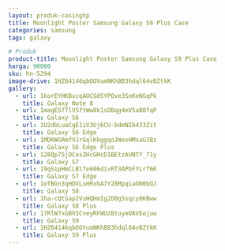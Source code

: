 ```yaml
---
layout: produk-casinghp
title: Moonlight Poster Samsung Galaxy S9 Plus Case
categories: samsung
tags: galaxy

# Produk
product-title: Moonlight Poster Samsung Galaxy S9 Plus Case
harga: 90000
sku: hn-5294
image-drive: 1HZ64146qbOOVumNKhBB3hdql64vBZtkK
gallery:
  - url: 1korEYHKBxcqAOCGdSYPOve3SnKeNGqPk
    title: Galaxy Note 8
  - url: 1magESf7lVSftWw8k1sOBqg4mV5aB0fqP
    title: Galaxy S6
  - url: 1U2dbLuaCgE1iV3Uj6CU-bdmNIb433Zit
    title: Galaxy S6 Edge
  - url: 1MDKWGRmfVJrGqlKkggqoJWexHMsaG3Bz
    title: Galaxy S6 Edge Plus
  - url: 128Qp75jOCesZHcGHcD1BEtzAUNTY_71y
    title: Galaxy S7
  - url: 19qSipHmCLBlfe606divRT3APbFYLrf6K
    title: Galaxy S7 Edge
  - url: 1eTBGn3qHDVLxHRxhA7Y28MpqiaON0bQJ
    title: Galaxy S8
  - url: 1ha-cQtSap2VuHQHmIg2D0g5sqcy0KBww
    title: Galaxy S8 Plus
  - url: 17RlW7xGBh5CneyRFWUzBtuyeOAVEejuw
    title: Galaxy S9
  - url: 1HZ64146qbOOVumNKhBB3hdql64vBZtkK
    title: Galaxy S9 Plus
---
```

